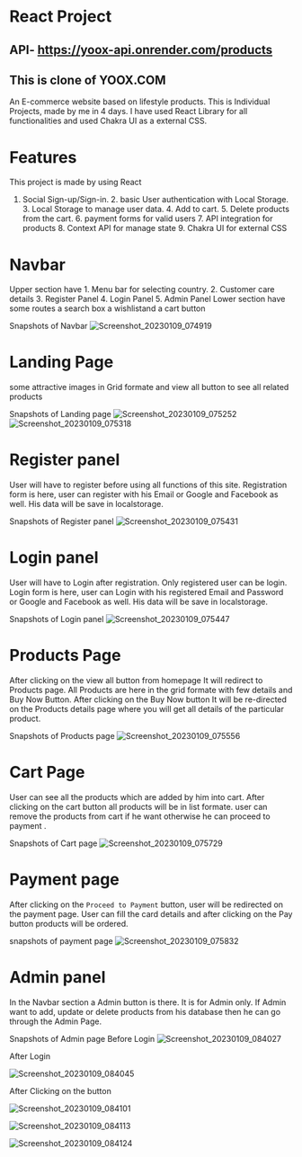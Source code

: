 # React Project
## API- https://yoox-api.onrender.com/products
## This is clone of YOOX.COM 
An E-commerce website based on lifestyle products. This is Individual Projects, made by me in 4 days. I have used React Library for all functionalities and used Chakra UI as a external CSS.

# Features 
This project is made by using React
1. Social Sign-up/Sign-in. 2. basic User authentication with Local Storage. 3. Local Storage to manage user data. 4. Add to cart. 5. Delete products from the cart. 6. payment forms for valid users 7. API integration for products 8. Context API for manage state 9. Chakra UI for external CSS

# Navbar 
Upper section have 1. Menu bar for selecting country. 2. Customer care details 3. Register Panel 4. Login Panel 5. Admin Panel
Lower section have some routes a search box a wishlistand a cart button 

 Snapshots of Navbar
![Screenshot_20230109_074919](https://user-images.githubusercontent.com/103635770/211332793-1b301897-ac2b-4171-a3d4-0da4b1d64d7f.png)

# Landing Page
some attractive images in Grid formate and view all button to see all related products 

Snapshots of Landing page
![Screenshot_20230109_075252](https://user-images.githubusercontent.com/103635770/211335007-a2052a1c-2a6c-43f1-a957-f884383ded6c.png)
![Screenshot_20230109_075318](https://user-images.githubusercontent.com/103635770/211335045-1cd01f4e-372e-4ff9-b18e-c8bd2bd2335a.png)

# Register panel
User will have to register before using all functions of this site. Registration form is here, user can register with his Email or Google and Facebook as well. His data will be save in localstorage.

Snapshots of Register panel
![Screenshot_20230109_075431](https://user-images.githubusercontent.com/103635770/211337430-a56880ad-77af-4bba-8210-beb0030d1c79.png)

# Login panel
User will have to Login after registration. Only registered user can be login. Login form is here, user can Login with his registered Email and Password or Google and Facebook as well. His data will be save in localstorage.

Snapshots of Login panel
![Screenshot_20230109_075447](https://user-images.githubusercontent.com/103635770/211338030-f007e4e0-17f3-4572-b83c-dbee0d6f9e0c.png)


# Products Page
After clicking on the view all button from homepage It will redirect to Products page. All Products are here in the grid formate with few details and Buy Now Button. After clicking on the Buy Now button It will be re-directed on the Products details page where you will get all details of the particular product.

Snapshots of Products page
![Screenshot_20230109_075556](https://user-images.githubusercontent.com/103635770/211336168-53d40263-39d3-456e-a847-ed9442e74e2c.png)

# Cart Page
User can see all the products which are added by him into cart. After clicking on the cart button all products will be in list formate. user can remove the products from cart if he want otherwise he can proceed to payment .

Snapshots of Cart page
![Screenshot_20230109_075729](https://user-images.githubusercontent.com/103635770/211339104-d19233c5-d744-4279-be3f-38be5fe24d27.png)

# Payment page
After clicking on the `Proceed to Payment` button, user will be redirected on the payment page. User can fill the card details and after clicking on the Pay button products will be ordered.

snapshots of payment page
![Screenshot_20230109_075832](https://user-images.githubusercontent.com/103635770/211339950-942d8db6-d699-467c-a35d-bc0dd7c43e4d.png)

# Admin panel
In the Navbar section a Admin button is there. It is for Admin only. If Admin want to add, update or delete products from his database then he can go through the Admin Page. 

Snapshots of Admin page
Before Login
![Screenshot_20230109_084027](https://user-images.githubusercontent.com/103635770/211340979-dea2775f-1f72-47d6-8945-58c0319339da.png)

After Login

![Screenshot_20230109_084045](https://user-images.githubusercontent.com/103635770/211341039-8ff890ef-19e9-4446-bc0a-c5250b3a8b1c.png)

After Clicking on the button


![Screenshot_20230109_084101](https://user-images.githubusercontent.com/103635770/211341129-4ee71dfb-fa3a-4d13-a793-22d816a7c84a.png)


![Screenshot_20230109_084113](https://user-images.githubusercontent.com/103635770/211341161-548c556b-0d81-4b13-9a76-e2ee8b16258b.png)


![Screenshot_20230109_084124](https://user-images.githubusercontent.com/103635770/211341188-8b569656-9f16-465b-8b81-73200f5e0be7.png)
